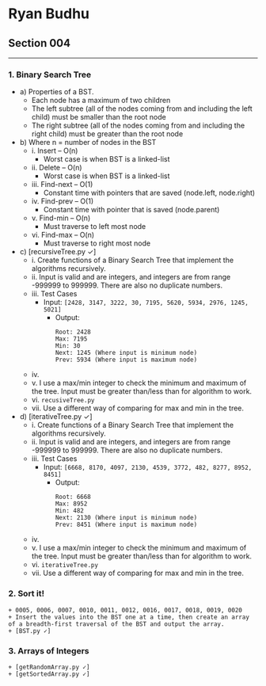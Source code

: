 # Ryan Budhu
## Section 004
---
### 1. Binary Search Tree
  + a) Properties of a BST.
    * Each node has a maximum of two children
    * The left subtree (all of the nodes coming from and including the left child) must be smaller than the root node
    * The right subtree (all of the nodes coming from and including the right child) must be greater than the root node
  + b) Where n = number of nodes in the BST
    - i. Insert –	O(n)
      * Worst case is when BST is a linked-list
    - ii. Delete –	O(n)
      * Worst case is when BST is a linked-list
    - iii. Find-next –	O(1)
      * Constant time with pointers that are saved (node.left, node.right)
    - iv. Find-prev –	O(1)
      * Constant time with pointer that is saved (node.parent)
    - v. Find-min –	O(n)
      * Must traverse to left most node
    - vi. Find-max –	O(n)
      * Must traverse to right most node
  + c) [recursiveTree.py ✓]
    - i. Create functions of a Binary Search Tree that implement the algorithms recursively.
	- ii. Input is valid and are integers, and integers are from range -999999 to 999999. There are also no duplicate numbers.
	- iii. Test Cases
		* Input:
		```[2428, 3147, 3222, 30, 7195, 5620, 5934, 2976, 1245, 5021]```
		  * Output:
			```
			Root: 2428
			Max: 7195
			Min: 30
			Next: 1245 (Where input is minimum node)
			Prev: 5934 (Where input is maximum node)
			```
	- iv. 
	- v. I use a max/min integer to check the minimum and maximum of the tree. Input must be greater than/less than for algorithm to work.
	- vi. ``recusiveTree.py``
	- vii. Use a different way of comparing for max and min in the tree.
  + d) [iterativeTree.py ✓]
	- i. Create functions of a Binary Search Tree that implement the algorithms recursively.
	- ii. Input is valid and are integers, and integers are from range -999999 to 999999. There are also no duplicate numbers.
	- iii. Test Cases
		* Input:
		``[6668, 8170, 4097, 2130, 4539, 3772, 482, 8277, 8952, 8451]``
		  * Output:
			```
			Root: 6668
			Max: 8952
			Min: 482
			Next: 2130 (Where input is minimum node)
			Prev: 8451 (Where input is maximum node)
			```
	- iv. 
	- v. I use a max/min integer to check the minimum and maximum of the tree. Input must be greater than/less than for algorithm to work.
	- vi. ``iterativeTree.py``
	- vii. Use a different way of comparing for max and min in the tree.
	
### 2. Sort it!
    + 0005, 0006, 0007, 0010, 0011, 0012, 0016, 0017, 0018, 0019, 0020
    + Insert the values into the BST one at a time, then create an array of a breadth-first traversal of the BST and output the array.
    + [BST.py ✓]
	
### 3. Arrays of Integers
    + [getRandomArray.py ✓]
    + [getSortedArray.py ✓]
